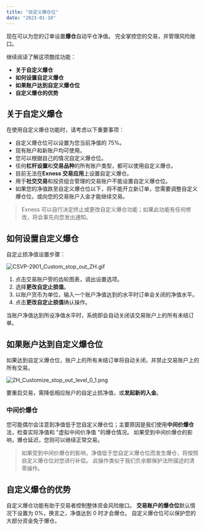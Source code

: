 ```yaml
---
title: "自定义爆仓位"
date: "2023-01-10"
---
```


现在可以为您的订单设置**爆仓**自动平仓净值。 完全掌控您的交易，并管理风险敞口。

继续阅读了解这项酷炫功能：

- **关于自定义爆仓**
- **如何设置自定义爆仓**
- **如果账户达到自定义爆仓位**
- **自定义爆仓的优势**

## 关于自定义爆仓

在使用自定义爆仓功能时，请考虑以下重要事项：

- 自定义爆仓位可以设置为您当前净值的 75%。
- 现有账户和新账户均可使用。
- 您可以根据自己的情况自定义爆仓位。
- 任何**杠杆设置**和**交易品种**的所有账户类型，都可以使用自定义爆仓。
- 目前无法在**Exness 交易应用**上设置自定义爆仓。
- 用于**社交交易**和投资组合管理的交易账户不能设置自定义爆仓位。
- 如果您的净值跌至自定义爆仓位以下，将不能开立新订单，您需要调整自定义爆仓位，或向您的交易账户入金才能继续交易。

> Exness 可以自行决定终止或更改自定义爆仓功能；如果此功能有任何修改，将会事先向您发出通知。

## 如何设置自定义爆仓

自定止损净值设置步骤：

![CSVP-2901_Custom_stop_out_ZH.gif](https://get.exness.help/hc/article_attachments/4493651106706/CSVP-2901_Custom_stop_out_ZH.gif)

1. 点击交易账户旁的齿轮图表，调出设置选项。
2. 选择**更改自定止损值**。
3. 以账户货币为单位，输入一个账户净值达到的水平时订单会关闭的净值水平。
4. 点击**更改自定止损值**确认操作。

当账户净值达到所设净值水平时，系统即会自动关闭该交易账户上的所有未结订单。

## 如果账户达到自定义爆仓位

如果达到自定义爆仓位，账户上的所有未结订单将自动关闭，并禁止交易账户上的所有交易。

![ZH_Customize_stop_out_level_0_1.png](https://get.exness.help/hc/article_attachments/4493672558738/ZH_Customize_stop_out_level_0_1.png)

要重启交易，需降低相应账户的自定止损净值，或**发起新的入金**。

### 中间价爆仓

您可能偶尔会注意到净值低于您自定义爆仓位；主要原因是我们使用**中间价爆仓**法，检查实际净值和 "虚拟中间价净值 "的爆仓情况。 如果受到中间价爆仓的影响，爆仓延迟，您则可以继续正常交易。

> 如果受到中间价爆仓的影响，净值低于您自定义爆仓位而发生爆仓，将按照自定义爆仓位对您进行补偿。 此操作类似于我们负余额保护法所描述的清零操作。

## 自定义爆仓的优势

自定义爆仓功能有助于交易者控制整体资金风险敞口。 **交易账户的爆仓位**默认情况下设置为 0%，换言之，净值达到 0 时才会爆仓。 自定义爆仓位可以保护您的大部分资金免于爆仓。
